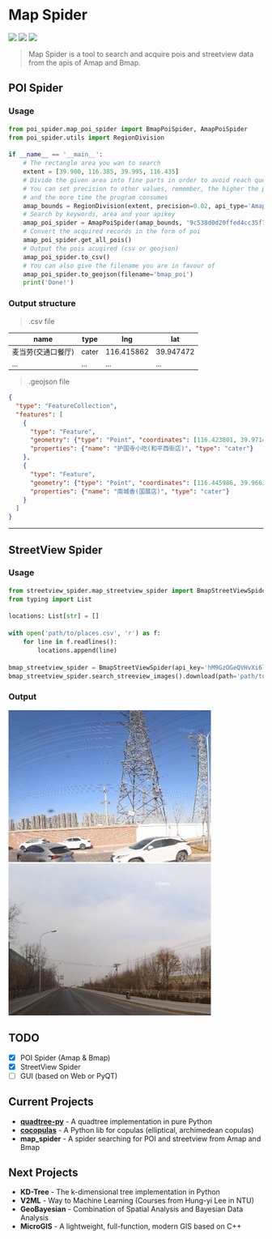 # Map Spider
![](https://img.shields.io/badge/license-MIT-success?style=for-the-badge&logo=appveyor) ![](https://img.shields.io/badge/mapspider-1.0.0-blue?style=for-the-badge&logo=appveyor) 
![](https://img.shields.io/badge/test-passing-red?style=for-the-badge&logo=appveyor)
> Map Spider is a tool to search and acquire pois and streetview data from the apis of Amap and Bmap.

## POI Spider
### Usage
```python
from poi_spider.map_poi_spider import BmapPoiSpider, AmapPoiSpider
from poi_spider.utils import RegionDivision

if __name__ == '__main__':
    # The rectangle area you wan to search
    extent = [39.900, 116.385, 39.995, 116.435]
    # Divide the given area into fine parts in order to avoid reach query limits
    # You can set precision to other values, remember, the higher the precision is, the more data you get
    # and the more time the program consumes
    amap_bounds = RegionDivision(extent, precision=0.02, api_type='Amap').generate_bounds()
    # Search by keywords, area and your apikey
    amap_poi_spider = AmapPoiSpider(amap_bounds, '9c538d0d20ffed4cc35f78bc6c41d9fd', keywords=['快餐', '医院'])
    # Convert the acquired records in the form of poi
    amap_poi_spider.get_all_pois()
    # Output the pois acuqired (csv or geojson)
    amap_poi_spider.to_csv()
    # You can also give the filename you are in favour of
    amap_poi_spider.to_geojson(filename='bmap_poi')
    print('Done!')
```
### Output structure
> .csv file

| name | type | lng | lat |
| ---- | ---- | ---- | ---- |
| 麦当劳(交通口餐厅) | cater | 116.415862 | 39.947472 |
| ... | ... | ... | ... |

> .geojson file

```json
{
  "type": "FeatureCollection",
  "features": [
    {
      "type": "Feature",
      "geometry": {"type": "Point", "coordinates": [116.423801, 39.971425]},
      "properties": {"name": "护国寺小吃(和平西街店)", "type": "cater"}
    },
    {
      "type": "Feature",
      "geometry": {"type": "Point", "coordinates": [116.445986, 39.966328]},
      "properties": {"name": "南城香(国展店)", "type": "cater"}
    }
  ]
}
```
---
## StreetView Spider
### Usage
```python
from streetview_spider.map_streetview_spider import BmapStreetViewSpider
from typing import List

locations: List[str] = []

with open('path/to/places.csv', 'r') as f:
    for line in f.readlines():
        locations.append(line)

bmap_streetview_spider = BmapStreetViewSpider(api_key='hM9GzOGeQVHvXi6lM0iLjfd2uEidhfYm', locations=locations)
bmap_streetview_spider.search_streeview_images().download(path='path/to/street_view_imgs')
```
### Output
![](https://github.com/Vezarachan/map_spider/blob/master/examples/streetview_imgs/sv_116.35_40.04778.png)
![](https://github.com/Vezarachan/map_spider/blob/master/examples/streetview_imgs/sv_116.3_%2040.04778.png)


## TODO
- [x] POI Spider (Amap & Bmap)
- [x] StreetView Spider 
- [ ] GUI (based on Web or PyQT)

## Current Projects
- **[quadtree-py](https://github.com/Vezarachan/quadtree-py)** - A quadtree implementation in pure Python
- **[cocopulas](https://github.com/Vezarachan/cocopulas)** - A Python lib for copulas (elliptical, archimedean copulas)
- **map_spider** - A spider searching for POI and streetview from Amap and Bmap

## Next Projects
- **KD-Tree** - The k-dimensional tree implementation in Python
- **V2ML** - Way to Machine Learning (Courses from Hung-yi Lee in NTU)
- **GeoBayesian** - Combination of Spatial Analysis and Bayesian Data Analysis
- **MicroGIS** - A lightweight, full-function, modern GIS based on C++
